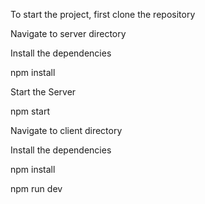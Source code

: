 To start the project, first clone the repository

Navigate to server directory

Install the dependencies

npm install

Start the Server

npm start

Navigate to client directory

Install the dependencies

npm install

npm run dev